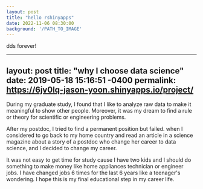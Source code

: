 ```yaml
---
layout: post
title: "hello rshinyapps"
date: 2022-11-06 08:30:00
background: '/PATH_TO_IMAGE'
---
```

dds forever!



---
layout: post
title:      "why I choose data science"
date:       2019-05-18 15:16:51 -0400
permalink:  https://6jv0lq-jason-yoon.shinyapps.io/project/
---


During my graduate study, I found that I like to analyze raw data to make it meaningful to show other people. Moreover, it was my dream to find a rule or theory for scientific or engineering problems.

After my postdoc, I tried to find a permanent position but failed. when I considered to go back to my home country and read an article in a science magazine about a story of a postdoc who change her career to data science, and I decided to change my career.

It was not easy to get time for study cause I have two kids and I should do something to make money like home appliances technician or engineer jobs. I have changed jobs 6 times for the last 6 years like a teenager's wondering.
I hope this is my final educational step in my career life.
